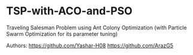 # TSP-with-ACO-and-PSO
Traveling Salesman Problem using Ant Colony Optimization (with Particle Swarm Optimization for its parameter tuning)

Authors:
https://github.com/Yashar-H08
https://github.com/ArazG5
